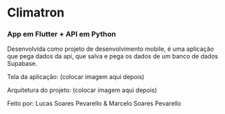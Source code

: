 # Climatron

### App em Flutter + API em Python

Desenvolvida como projeto de desenvolvimento mobile, é uma aplicação que pega dados da api, que salva e pega os dados de um banco de dados Supabase.

Tela da aplicação: (colocar imagem aqui depois)

Arquitetura do projeto: (colocar imagem aqui depois)

Feito por: Lucas Soares Pevarello & Marcelo Soares Pevarello